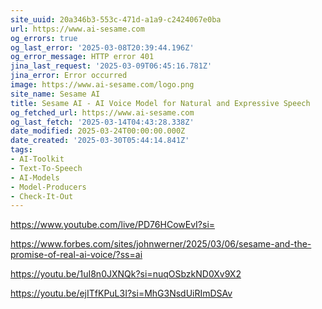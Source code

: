 ```yaml
---
site_uuid: 20a346b3-553c-471d-a1a9-c2424067e0ba
url: https://www.ai-sesame.com
og_errors: true
og_last_error: '2025-03-08T20:39:44.196Z'
og_error_message: HTTP error 401
jina_last_request: '2025-03-09T06:45:16.781Z'
jina_error: Error occurred
image: https://www.ai-sesame.com/logo.png
site_name: Sesame AI
title: Sesame AI - AI Voice Model for Natural and Expressive Speech
og_fetched_url: https://www.ai-sesame.com
og_last_fetch: '2025-03-14T04:43:28.338Z'
date_modified: 2025-03-24T00:00:00.000Z
date_created: '2025-03-30T05:44:14.841Z'
tags:
- AI-Toolkit
- Text-To-Speech
- AI-Models
- Model-Producers
- Check-It-Out
---
```









https://www.youtube.com/live/PD76HCowEvI?si=

https://www.forbes.com/sites/johnwerner/2025/03/06/sesame-and-the-promise-of-real-ai-voice/?ss=ai

https://youtu.be/1uI8n0JXNQk?si=nuqOSbzkND0Xv9X2

https://youtu.be/ejITfKPuL3I?si=MhG3NsdUiRImDSAv
